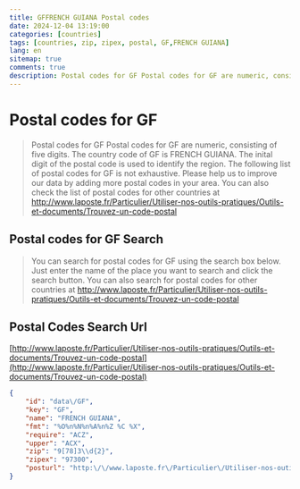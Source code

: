 ```yaml
---
title: GFFRENCH GUIANA Postal codes 
date: 2024-12-04 13:19:00
categories: [countries]
tags: [countries, zip, zipex, postal, GF,FRENCH GUIANA]
lang: en
sitemap: true
comments: true
description: Postal codes for GF Postal codes for GF are numeric, consisting of five digits. The country code of GF is FRENCH GUIANA. The inital digit of the postal code is used to identify the region. The following list of postal codes for GF is not exhaustive. Please help us to improve our data by adding more postal codes in your area. You can also check the list of postal codes for other countries at http://www.laposte.fr/Particulier/Utiliser-nos-outils-pratiques/Outils-et-documents/Trouvez-un-code-postal
---
```


# Postal codes for GF
> Postal codes for GF Postal codes for GF are numeric, consisting of five digits. The country code of GF is FRENCH GUIANA. The inital digit of the postal code is used to identify the region. The following list of postal codes for GF is not exhaustive. Please help us to improve our data by adding more postal codes in your area. You can also check the list of postal codes for other countries at http://www.laposte.fr/Particulier/Utiliser-nos-outils-pratiques/Outils-et-documents/Trouvez-un-code-postal

## Postal codes for GF Search 
> You can search for postal codes for GF using the search box below. Just enter the name of the place you want to search and click the search button. You can also search for postal codes for other countries at http://www.laposte.fr/Particulier/Utiliser-nos-outils-pratiques/Outils-et-documents/Trouvez-un-code-postal

## Postal Codes Search Url

[http://www.laposte.fr/Particulier/Utiliser-nos-outils-pratiques/Outils-et-documents/Trouvez-un-code-postal](http://www.laposte.fr/Particulier/Utiliser-nos-outils-pratiques/Outils-et-documents/Trouvez-un-code-postal)
```json
{
    "id": "data\/GF",
    "key": "GF",
    "name": "FRENCH GUIANA",
    "fmt": "%O%n%N%n%A%n%Z %C %X",
    "require": "ACZ",
    "upper": "ACX",
    "zip": "9[78]3\\d{2}",
    "zipex": "97300",
    "posturl": "http:\/\/www.laposte.fr\/Particulier\/Utiliser-nos-outils-pratiques\/Outils-et-documents\/Trouvez-un-code-postal"
}
```
